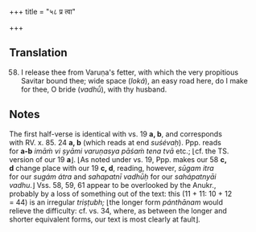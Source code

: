 +++
title = "५८ प्र त्वा"

+++
## Translation
58. I release thee from Varuṇa's fetter, with which the very propitious  
Savitar bound thee; wide space (*loká*), an easy road here, do I make  
for thee, O bride (*vadhū́*), with thy husband.

## Notes
The first half-verse is identical with vs. 19 **a, b**, and corresponds  
with RV. x. 85. 24 **a, b** (which reads at end *suśévaḥ*). Ppp. reads  
for **a-b** *imāṁ vi ṣyāmi varuṇasya pāśaṁ tena tvā* etc.; ⌊cf. the TS.  
version of our 19 **a**⌋. ⌊As noted under vs. 19, Ppp. makes our 58 **c,  
d** change place with our 19 **c, d**, reading, however, *sūgam itra*  
for our *sugám átra* and *sahapatnī vadhūḥ* for our *sahápatnyāi  
vadhu*.⌋ Vss. 58, 59, 61 appear to be overlooked by the Anukr.,  
probably by a loss of something out of the text: this (11 + 11: 10 + 12  
= 44) is an irregular *triṣṭubh;* ⌊the longer form *pánthānam* would  
relieve the difficulty: cf. vs. 34, where, as between the longer and  
shorter equivalent forms, our text is most clearly at fault⌋.
